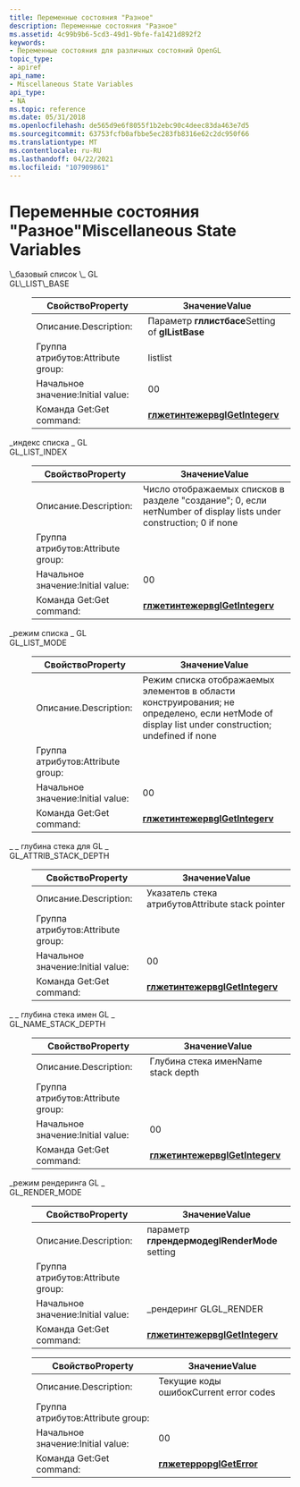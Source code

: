 ```yaml
---
title: Переменные состояния "Разное"
description: Переменные состояния "Разное"
ms.assetid: 4c99b9b6-5cd3-49d1-9bfe-fa1421d892f2
keywords:
- Переменные состояния для различных состояний OpenGL
topic_type:
- apiref
api_name:
- Miscellaneous State Variables
api_type:
- NA
ms.topic: reference
ms.date: 05/31/2018
ms.openlocfilehash: de565d9e6f8055f1b2ebc90c4deec83da463e7d5
ms.sourcegitcommit: 63753fcfb0afbbe5ec283fb8316e62c2dc950f66
ms.translationtype: MT
ms.contentlocale: ru-RU
ms.lasthandoff: 04/22/2021
ms.locfileid: "107909861"
---
```

# <a name="miscellaneous-state-variables"></a><span data-ttu-id="1cccf-104">Переменные состояния "Разное"</span><span class="sxs-lookup"><span data-stu-id="1cccf-104">Miscellaneous State Variables</span></span>

<dl> <span data-ttu-id="1cccf-105"><dt><span id="GL_LIST_BASE"></span><span id="gl_list_base"></span>\_базовый список \_ GL</dt> </span><span class="sxs-lookup"><span data-stu-id="1cccf-105"><dt><span id="GL_LIST_BASE"></span><span id="gl_list_base"></span>GL\_LIST\_BASE</dt> </span></span><dd> 

| <span data-ttu-id="1cccf-106">Свойство</span><span class="sxs-lookup"><span data-stu-id="1cccf-106">Property</span></span> | <span data-ttu-id="1cccf-107">Значение</span><span class="sxs-lookup"><span data-stu-id="1cccf-107">Value</span></span> |
|------------------|----------------------------------------|
| <span data-ttu-id="1cccf-108">Описание.</span><span class="sxs-lookup"><span data-stu-id="1cccf-108">Description:</span></span>     | <span data-ttu-id="1cccf-109">Параметр **гллистбасе**</span><span class="sxs-lookup"><span data-stu-id="1cccf-109">Setting of **glListBase**</span></span>              |
| <span data-ttu-id="1cccf-110">Группа атрибутов:</span><span class="sxs-lookup"><span data-stu-id="1cccf-110">Attribute group:</span></span> | <span data-ttu-id="1cccf-111">list</span><span class="sxs-lookup"><span data-stu-id="1cccf-111">list</span></span>                                   |
| <span data-ttu-id="1cccf-112">Начальное значение:</span><span class="sxs-lookup"><span data-stu-id="1cccf-112">Initial value:</span></span>   | <span data-ttu-id="1cccf-113">0</span><span class="sxs-lookup"><span data-stu-id="1cccf-113">0</span></span>                                      |
| <span data-ttu-id="1cccf-114">Команда Get:</span><span class="sxs-lookup"><span data-stu-id="1cccf-114">Get command:</span></span>     | [<span data-ttu-id="1cccf-115">**глжетинтежерв**</span><span class="sxs-lookup"><span data-stu-id="1cccf-115">**glGetIntegerv**</span></span>](glgetintegerv.md) |



 

<span data-ttu-id="1cccf-116"></dd> <dt><span id="GL_LIST_INDEX"></span><span id="gl_list_index"></span>\_индекс списка \_ GL</dt> </span><span class="sxs-lookup"><span data-stu-id="1cccf-116"></dd> <dt><span id="GL_LIST_INDEX"></span><span id="gl_list_index"></span>GL\_LIST\_INDEX</dt> </span></span><dd> 

| <span data-ttu-id="1cccf-117">Свойство</span><span class="sxs-lookup"><span data-stu-id="1cccf-117">Property</span></span> | <span data-ttu-id="1cccf-118">Значение</span><span class="sxs-lookup"><span data-stu-id="1cccf-118">Value</span></span> |
|------------------|----------------------------------------------------------------------------------|
| <span data-ttu-id="1cccf-119">Описание.</span><span class="sxs-lookup"><span data-stu-id="1cccf-119">Description:</span></span>     | <span data-ttu-id="1cccf-120">Число отображаемых списков в разделе "создание"; 0, если нет</span><span class="sxs-lookup"><span data-stu-id="1cccf-120">Number of display lists under construction; 0 if none</span></span>                            |
| <span data-ttu-id="1cccf-121">Группа атрибутов:</span><span class="sxs-lookup"><span data-stu-id="1cccf-121">Attribute group:</span></span> |                                                                                  |
| <span data-ttu-id="1cccf-122">Начальное значение:</span><span class="sxs-lookup"><span data-stu-id="1cccf-122">Initial value:</span></span>   | <span data-ttu-id="1cccf-123">0</span><span class="sxs-lookup"><span data-stu-id="1cccf-123">0</span></span>                                                                                |
| <span data-ttu-id="1cccf-124">Команда Get:</span><span class="sxs-lookup"><span data-stu-id="1cccf-124">Get command:</span></span>     | [<span data-ttu-id="1cccf-125">**глжетинтежерв**</span><span class="sxs-lookup"><span data-stu-id="1cccf-125">**glGetIntegerv**</span></span>](glgetbooleanv--glgetdoublev--glgetfloatv--glgetintegerv.md) |



 

<span data-ttu-id="1cccf-126"></dd> <dt><span id="GL_LIST_MODE"></span><span id="gl_list_mode"></span>\_режим списка \_ GL</dt> </span><span class="sxs-lookup"><span data-stu-id="1cccf-126"></dd> <dt><span id="GL_LIST_MODE"></span><span id="gl_list_mode"></span>GL\_LIST\_MODE</dt> </span></span><dd> 

| <span data-ttu-id="1cccf-127">Свойство</span><span class="sxs-lookup"><span data-stu-id="1cccf-127">Property</span></span> | <span data-ttu-id="1cccf-128">Значение</span><span class="sxs-lookup"><span data-stu-id="1cccf-128">Value</span></span> |
|------------------|----------------------------------------------------------------------------------|
| <span data-ttu-id="1cccf-129">Описание.</span><span class="sxs-lookup"><span data-stu-id="1cccf-129">Description:</span></span>     | <span data-ttu-id="1cccf-130">Режим списка отображаемых элементов в области конструирования; не определено, если нет</span><span class="sxs-lookup"><span data-stu-id="1cccf-130">Mode of display list under construction; undefined if none</span></span>                       |
| <span data-ttu-id="1cccf-131">Группа атрибутов:</span><span class="sxs-lookup"><span data-stu-id="1cccf-131">Attribute group:</span></span> |                                                                                  |
| <span data-ttu-id="1cccf-132">Начальное значение:</span><span class="sxs-lookup"><span data-stu-id="1cccf-132">Initial value:</span></span>   | <span data-ttu-id="1cccf-133">0</span><span class="sxs-lookup"><span data-stu-id="1cccf-133">0</span></span>                                                                                |
| <span data-ttu-id="1cccf-134">Команда Get:</span><span class="sxs-lookup"><span data-stu-id="1cccf-134">Get command:</span></span>     | [<span data-ttu-id="1cccf-135">**глжетинтежерв**</span><span class="sxs-lookup"><span data-stu-id="1cccf-135">**glGetIntegerv**</span></span>](glgetbooleanv--glgetdoublev--glgetfloatv--glgetintegerv.md) |



 

<span data-ttu-id="1cccf-136"></dd> <dt><span id="GL_ATTRIB_STACK_DEPTH"></span><span id="gl_attrib_stack_depth"></span>\_ \_ глубина стека для GL \_</dt> </span><span class="sxs-lookup"><span data-stu-id="1cccf-136"></dd> <dt><span id="GL_ATTRIB_STACK_DEPTH"></span><span id="gl_attrib_stack_depth"></span>GL\_ATTRIB\_STACK\_DEPTH</dt> </span></span><dd> 

| <span data-ttu-id="1cccf-137">Свойство</span><span class="sxs-lookup"><span data-stu-id="1cccf-137">Property</span></span> | <span data-ttu-id="1cccf-138">Значение</span><span class="sxs-lookup"><span data-stu-id="1cccf-138">Value</span></span> |
|------------------|----------------------------------------------------------------------------------|
| <span data-ttu-id="1cccf-139">Описание.</span><span class="sxs-lookup"><span data-stu-id="1cccf-139">Description:</span></span>     | <span data-ttu-id="1cccf-140">Указатель стека атрибутов</span><span class="sxs-lookup"><span data-stu-id="1cccf-140">Attribute stack pointer</span></span>                                                          |
| <span data-ttu-id="1cccf-141">Группа атрибутов:</span><span class="sxs-lookup"><span data-stu-id="1cccf-141">Attribute group:</span></span> |                                                                                  |
| <span data-ttu-id="1cccf-142">Начальное значение:</span><span class="sxs-lookup"><span data-stu-id="1cccf-142">Initial value:</span></span>   | <span data-ttu-id="1cccf-143">0</span><span class="sxs-lookup"><span data-stu-id="1cccf-143">0</span></span>                                                                                |
| <span data-ttu-id="1cccf-144">Команда Get:</span><span class="sxs-lookup"><span data-stu-id="1cccf-144">Get command:</span></span>     | [<span data-ttu-id="1cccf-145">**глжетинтежерв**</span><span class="sxs-lookup"><span data-stu-id="1cccf-145">**glGetIntegerv**</span></span>](glgetbooleanv--glgetdoublev--glgetfloatv--glgetintegerv.md) |



 

<span data-ttu-id="1cccf-146"></dd> <dt><span id="GL_NAME_STACK_DEPTH"></span><span id="gl_name_stack_depth"></span>\_ \_ глубина стека имен GL \_</dt> </span><span class="sxs-lookup"><span data-stu-id="1cccf-146"></dd> <dt><span id="GL_NAME_STACK_DEPTH"></span><span id="gl_name_stack_depth"></span>GL\_NAME\_STACK\_DEPTH</dt> </span></span><dd> 

| <span data-ttu-id="1cccf-147">Свойство</span><span class="sxs-lookup"><span data-stu-id="1cccf-147">Property</span></span> | <span data-ttu-id="1cccf-148">Значение</span><span class="sxs-lookup"><span data-stu-id="1cccf-148">Value</span></span> |
|------------------|----------------------------------------------------------------------------------|
| <span data-ttu-id="1cccf-149">Описание.</span><span class="sxs-lookup"><span data-stu-id="1cccf-149">Description:</span></span>     | <span data-ttu-id="1cccf-150">Глубина стека имен</span><span class="sxs-lookup"><span data-stu-id="1cccf-150">Name stack depth</span></span>                                                                 |
| <span data-ttu-id="1cccf-151">Группа атрибутов:</span><span class="sxs-lookup"><span data-stu-id="1cccf-151">Attribute group:</span></span> |                                                                                  |
| <span data-ttu-id="1cccf-152">Начальное значение:</span><span class="sxs-lookup"><span data-stu-id="1cccf-152">Initial value:</span></span>   | <span data-ttu-id="1cccf-153">0</span><span class="sxs-lookup"><span data-stu-id="1cccf-153">0</span></span>                                                                                |
| <span data-ttu-id="1cccf-154">Команда Get:</span><span class="sxs-lookup"><span data-stu-id="1cccf-154">Get command:</span></span>     | [<span data-ttu-id="1cccf-155">**глжетинтежерв**</span><span class="sxs-lookup"><span data-stu-id="1cccf-155">**glGetIntegerv**</span></span>](glgetbooleanv--glgetdoublev--glgetfloatv--glgetintegerv.md) |



 

<span data-ttu-id="1cccf-156"></dd> <dt><span id="GL_RENDER_MODE"></span><span id="gl_render_mode"></span>\_режим рендеринга GL \_</dt> </span><span class="sxs-lookup"><span data-stu-id="1cccf-156"></dd> <dt><span id="GL_RENDER_MODE"></span><span id="gl_render_mode"></span>GL\_RENDER\_MODE</dt> </span></span><dd> 

| <span data-ttu-id="1cccf-157">Свойство</span><span class="sxs-lookup"><span data-stu-id="1cccf-157">Property</span></span> | <span data-ttu-id="1cccf-158">Значение</span><span class="sxs-lookup"><span data-stu-id="1cccf-158">Value</span></span> |
|------------------|----------------------------------------------------------------------------------|
| <span data-ttu-id="1cccf-159">Описание.</span><span class="sxs-lookup"><span data-stu-id="1cccf-159">Description:</span></span>     | <span data-ttu-id="1cccf-160">параметр **глрендермоде**</span><span class="sxs-lookup"><span data-stu-id="1cccf-160">**glRenderMode** setting</span></span>                                                         |
| <span data-ttu-id="1cccf-161">Группа атрибутов:</span><span class="sxs-lookup"><span data-stu-id="1cccf-161">Attribute group:</span></span> |                                                                                  |
| <span data-ttu-id="1cccf-162">Начальное значение:</span><span class="sxs-lookup"><span data-stu-id="1cccf-162">Initial value:</span></span>   | <span data-ttu-id="1cccf-163">\_рендеринг GL</span><span class="sxs-lookup"><span data-stu-id="1cccf-163">GL\_RENDER</span></span>                                                                       |
| <span data-ttu-id="1cccf-164">Команда Get:</span><span class="sxs-lookup"><span data-stu-id="1cccf-164">Get command:</span></span>     | [<span data-ttu-id="1cccf-165">**глжетинтежерв**</span><span class="sxs-lookup"><span data-stu-id="1cccf-165">**glGetIntegerv**</span></span>](glgetbooleanv--glgetdoublev--glgetfloatv--glgetintegerv.md) |



 



| <span data-ttu-id="1cccf-166">Свойство</span><span class="sxs-lookup"><span data-stu-id="1cccf-166">Property</span></span> | <span data-ttu-id="1cccf-167">Значение</span><span class="sxs-lookup"><span data-stu-id="1cccf-167">Value</span></span> |
|------------------|----------------------------------|
| <span data-ttu-id="1cccf-168">Описание.</span><span class="sxs-lookup"><span data-stu-id="1cccf-168">Description:</span></span>     | <span data-ttu-id="1cccf-169">Текущие коды ошибок</span><span class="sxs-lookup"><span data-stu-id="1cccf-169">Current error codes</span></span>              |
| <span data-ttu-id="1cccf-170">Группа атрибутов:</span><span class="sxs-lookup"><span data-stu-id="1cccf-170">Attribute group:</span></span> |                                  |
| <span data-ttu-id="1cccf-171">Начальное значение:</span><span class="sxs-lookup"><span data-stu-id="1cccf-171">Initial value:</span></span>   | <span data-ttu-id="1cccf-172">0</span><span class="sxs-lookup"><span data-stu-id="1cccf-172">0</span></span>                                |
| <span data-ttu-id="1cccf-173">Команда Get:</span><span class="sxs-lookup"><span data-stu-id="1cccf-173">Get command:</span></span>     | [<span data-ttu-id="1cccf-174">**глжетеррор**</span><span class="sxs-lookup"><span data-stu-id="1cccf-174">**glGetError**</span></span>](glgeterror.md) |



 

</dd> </dl>

 

 




